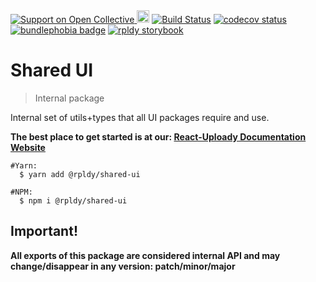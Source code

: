 <a href="https://opencollective.com/react-uploady">
    <img src="https://img.shields.io/opencollective/all/react-uploady?style=flat&logo=opencollective&label=Support%20us!&color=blue" alt="Support on Open Collective"/>
</a>
<a href="https://badge.fury.io/js/%40rpldy%2Fshared-ui">
    <img src="https://badge.fury.io/js/%40rpldy%2Fshared-ui.svg" alt="npm version" height="20"></a>
<a href="https://github.com/rpldy/react-uploady/actions/workflows/pr.yml">
        <img src="https://github.com/rpldy/react-uploady/actions/workflows/pr.yml/badge.svg" alt="Build Status"/></a>
<a href="https://codecov.io/gh/rpldy/react-uploady">
    <img src="https://codecov.io/gh/rpldy/react-uploady/branch/master/graph/badge.svg" alt="codecov status"/></a> 
<a href="https://bundlephobia.com/result?p=@rpldy/shared-ui">
    <img src="https://badgen.net/bundlephobia/minzip/@rpldy/shared-ui" alt="bundlephobia badge"/></a>
<a href="https://react-uploady-storybook.netlify.app/">
   <img src="https://cdn.jsdelivr.net/gh/storybookjs/brand@master/badge/badge-storybook.svg" alt="rpldy storybook"/></a> 

# Shared UI

> Internal package 

Internal set of utils+types that all UI packages require and use.

**The best place to get started is at our: [React-Uploady Documentation Website](https://react-uploady.org)**

```shell
#Yarn:
  $ yarn add @rpldy/shared-ui

#NPM:
  $ npm i @rpldy/shared-ui
``` 

## Important!

**All exports of this package are considered internal API and may change/disappear in any version: patch/minor/major**
